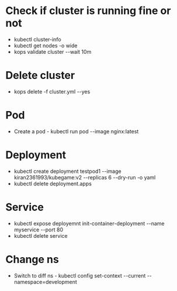 
# Check if cluster is running fine or not

- kubectl cluster-info
- kubectl get nodes -o wide
- kops validate cluster --wait 10m


# Delete cluster

- kops delete -f cluster.yml  --yes


# Pod

- Create a pod - kubectl run pod --image nginx:latest
# Deployment

- kubectl create deployment testpod1 --image kiran2361993/kubegame:v2 --replicas 6 --dry-run -o yaml
- kubectl delete deployment.apps <deployment-name>


# Service

- kubectl expose deployemnt init-container-deployment --name myservice --port 80
- kubectl delete service <service-name>

# Change ns

- Switch to diff ns - kubectl config set-context --current --namespace=development